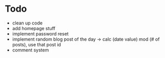 # Todo
- clean up code
- add homepage stuff
- implement password reset
- implement random blog post of the day -> calc (date value) mod (# of posts), use that post id
- comment system